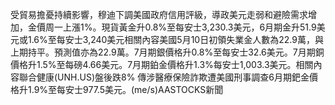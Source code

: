 受貿易擔憂持續影響，穆迪下調美國政府信用評級，導政美元走弱和避險需求增加，金價周一上漲1%。現貨黃金升0.8%至每安士3,230.3美元，6月期金升51.9美元或1.6%至每安士3,240美元相關內容美國5月10日初領失業金人數為22.9萬，與上期持平。預測值亦為22.9萬。7月期銀價格升0.8%至每安士32.6美元。7月期銅價格升1.5%至每磅4.66美元。7月期鉑金價格升1.3%每安士1,003.3美元。相關內容聯合健康(UNH.US)盤後跌8% 傳涉醫療保險詐欺遭美國刑事調查6月期鈀金價格升1.9%至每安士977.5美元。(me/s)AASTOCKS新聞